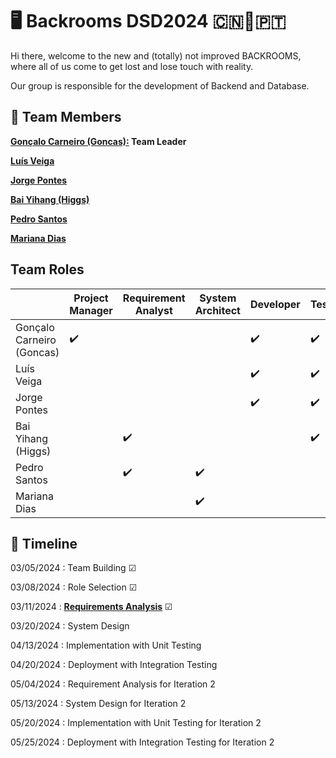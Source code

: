 # 🖥 Backrooms DSD2024 🇨🇳🤝🇵🇹
Hi there, welcome to the new and (totally) not improved BACKROOMS, where all of us come to get lost and lose touch with reality.

Our group is responsible for the development of Backend and Database.

## 👥️ **Team Members**


**[Gonçalo Carneiro (Goncas):](Docs/Goncas.pdf) Team Leader**

**[Luís Veiga]()**

**[Jorge Pontes]()**

**[Bai Yihang (Higgs)](Docs/Higgs.pdf)**

**[Pedro Santos](Docs/PedroSantosCV.pdf)**

**[Mariana Dias](Docs/MarianaDiasCV.pdf)**

## **Team Roles**

|    |Project Manager|Requirement Analyst|System Architect|Developer|Tester|Liaison|
|---|---|---|---|---|---|---|
|Gonçalo Carneiro (Goncas)| ✔️| | | ✔️| ✔️| |
|Luís Veiga| | | | ✔️| ✔️| |
|Jorge Pontes| | | | ✔️| ✔️| |
|Bai Yihang (Higgs)| | ✔️| | | ✔️| |
|Pedro Santos| | ✔️| ✔️| | | |
|Mariana Dias| | | ✔️| | | ✔️|


## 📆 **Timeline**
03/05/2024 : Team Building ☑ 

03/08/2024 : Role Selection ☑ 

03/11/2024 : **[Requirements Analysis](Project/RequirementsAnalysis.pdf)** ☑  

03/20/2024 : System Design 

04/13/2024 : Implementation with Unit Testing 

04/20/2024 : Deployment with Integration Testing

05/04/2024 : Requirement Analysis for Iteration 2

05/13/2024 : System Design for Iteration 2

05/20/2024 : Implementation with Unit Testing for Iteration 2

05/25/2024 : Deployment with Integration Testing for Iteration 2

